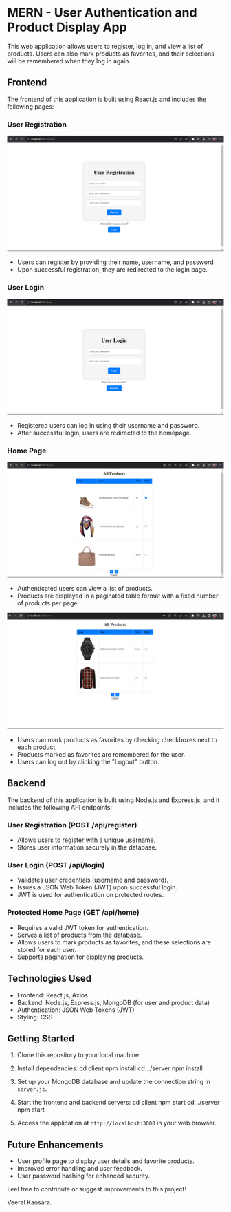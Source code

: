 # MERN - User Authentication and Product Display App

This web application allows users to register, log in, and view a list of products. Users can also mark products as favorites, and their selections will be remembered when they log in again.

## Frontend

The frontend of this application is built using React.js and includes the following pages:

### User Registration

![screenshot-frontend](./frontend1.png)

- Users can register by providing their name, username, and password.
- Upon successful registration, they are redirected to the login page.

### User Login

![screenshot-frontend](./frontend2.png)

- Registered users can log in using their username and password.
- After successful login, users are redirected to the homepage.

### Home Page

![screenshot-frontend](./frontend3.png)

- Authenticated users can view a list of products.
- Products are displayed in a paginated table format with a fixed number of products per page.

![screenshot-frontend](./frontend4.png)

- Users can mark products as favorites by checking checkboxes next to each product.
- Products marked as favorites are remembered for the user.
- Users can log out by clicking the "Logout" button.

## Backend

The backend of this application is built using Node.js and Express.js, and it includes the following API endpoints:

### User Registration (POST /api/register)

- Allows users to register with a unique username.
- Stores user information securely in the database.

### User Login (POST /api/login)

- Validates user credentials (username and password).
- Issues a JSON Web Token (JWT) upon successful login.
- JWT is used for authentication on protected routes.

### Protected Home Page (GET /api/home)

- Requires a valid JWT token for authentication.
- Serves a list of products from the database.
- Allows users to mark products as favorites, and these selections are stored for each user.
- Supports pagination for displaying products.

## Technologies Used

- Frontend: React.js, Axios
- Backend: Node.js, Express.js, MongoDB (for user and product data)
- Authentication: JSON Web Tokens (JWT)
- Styling: CSS

## Getting Started

1. Clone this repository to your local machine.

2. Install dependencies:
   cd client
   npm install
   cd ../server
   npm install

3. Set up your MongoDB database and update the connection string in `server.js`.

4. Start the frontend and backend servers:
   cd client
   npm start
   cd ../server
   npm start

5. Access the application at `http://localhost:3000` in your web browser.

## Future Enhancements

- User profile page to display user details and favorite products.
- Improved error handling and user feedback.
- User password hashing for enhanced security.

Feel free to contribute or suggest improvements to this project!

Veeral Kansara.
